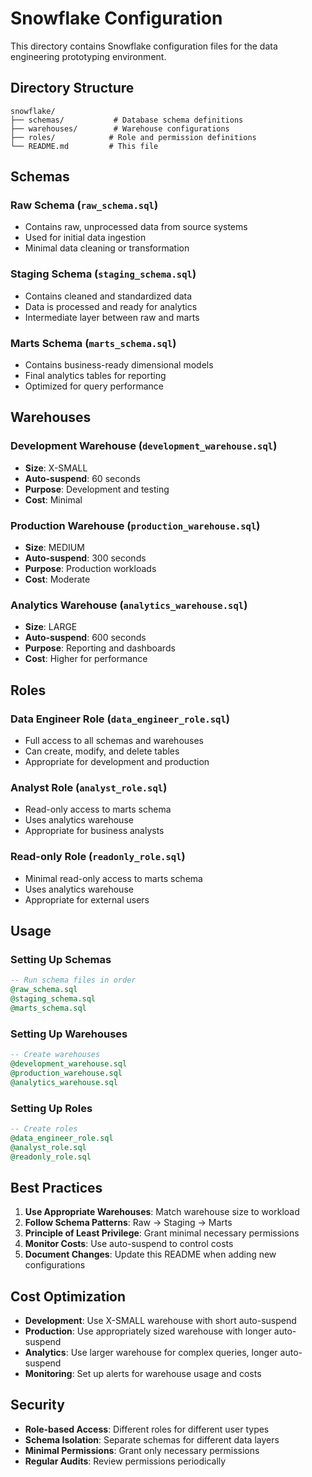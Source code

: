 # Snowflake Configuration

This directory contains Snowflake configuration files for the data engineering prototyping environment.

## Directory Structure

```
snowflake/
├── schemas/           # Database schema definitions
├── warehouses/        # Warehouse configurations
├── roles/            # Role and permission definitions
└── README.md         # This file
```

## Schemas

### Raw Schema (`raw_schema.sql`)
- Contains raw, unprocessed data from source systems
- Used for initial data ingestion
- Minimal data cleaning or transformation

### Staging Schema (`staging_schema.sql`)
- Contains cleaned and standardized data
- Data is processed and ready for analytics
- Intermediate layer between raw and marts

### Marts Schema (`marts_schema.sql`)
- Contains business-ready dimensional models
- Final analytics tables for reporting
- Optimized for query performance

## Warehouses

### Development Warehouse (`development_warehouse.sql`)
- **Size**: X-SMALL
- **Auto-suspend**: 60 seconds
- **Purpose**: Development and testing
- **Cost**: Minimal

### Production Warehouse (`production_warehouse.sql`)
- **Size**: MEDIUM
- **Auto-suspend**: 300 seconds
- **Purpose**: Production workloads
- **Cost**: Moderate

### Analytics Warehouse (`analytics_warehouse.sql`)
- **Size**: LARGE
- **Auto-suspend**: 600 seconds
- **Purpose**: Reporting and dashboards
- **Cost**: Higher for performance

## Roles

### Data Engineer Role (`data_engineer_role.sql`)
- Full access to all schemas and warehouses
- Can create, modify, and delete tables
- Appropriate for development and production

### Analyst Role (`analyst_role.sql`)
- Read-only access to marts schema
- Uses analytics warehouse
- Appropriate for business analysts

### Read-only Role (`readonly_role.sql`)
- Minimal read-only access to marts schema
- Uses analytics warehouse
- Appropriate for external users

## Usage

### Setting Up Schemas
```sql
-- Run schema files in order
@raw_schema.sql
@staging_schema.sql
@marts_schema.sql
```

### Setting Up Warehouses
```sql
-- Create warehouses
@development_warehouse.sql
@production_warehouse.sql
@analytics_warehouse.sql
```

### Setting Up Roles
```sql
-- Create roles
@data_engineer_role.sql
@analyst_role.sql
@readonly_role.sql
```

## Best Practices

1. **Use Appropriate Warehouses**: Match warehouse size to workload
2. **Follow Schema Patterns**: Raw → Staging → Marts
3. **Principle of Least Privilege**: Grant minimal necessary permissions
4. **Monitor Costs**: Use auto-suspend to control costs
5. **Document Changes**: Update this README when adding new configurations

## Cost Optimization

- **Development**: Use X-SMALL warehouse with short auto-suspend
- **Production**: Use appropriately sized warehouse with longer auto-suspend
- **Analytics**: Use larger warehouse for complex queries, longer auto-suspend
- **Monitoring**: Set up alerts for warehouse usage and costs

## Security

- **Role-based Access**: Different roles for different user types
- **Schema Isolation**: Separate schemas for different data layers
- **Minimal Permissions**: Grant only necessary permissions
- **Regular Audits**: Review permissions periodically
